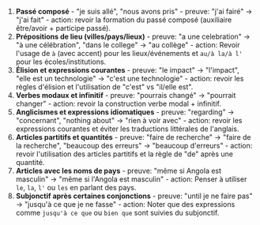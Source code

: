 1. **Passé composé** - "je suis allé", "nous avons pris" - preuve: "j'ai fairé" -> "j'ai fait" - action: revoir la formation du passé composé (auxiliaire être/avoir + participe passé).
2. **Prépositions de lieu (villes/pays/lieux)** - preuve: "a une celebration" -> "à une célébration", "dans le college" -> "au collège" - action: Revoir l'usage de `à` (avec accent) pour les lieux/événements et `au/à la/à l'` pour les écoles/institutions.
3. **Élision et expressions courantes** - preuve: "le impact" -> "l'impact", "elle est un technologie" -> "c'est une technologie" - action: revoir les règles d'élision et l'utilisation de "c'est" vs "il/elle est".
4. **Verbes modaux et infinitif** - preuve: "pourrais changé" -> "pourrait changer" - action: revoir la construction verbe modal + infinitif.
5. **Anglicismes et expressions idiomatiques** - preuve: "regarding" -> "concernant", "nothing about" -> "rien à voir avec" - action: revoir les expressions courantes et éviter les traductions littérales de l'anglais.
6. **Articles partitifs et quantités** - preuve: "faire de recherche" -> "faire de la recherche", "beaucoup des erreurs" -> "beaucoup d'erreurs" - action: revoir l'utilisation des articles partitifs et la règle de "de" après une quantité.
7. **Articles avec les noms de pays** - preuve: "même si Angola est masculin" -> "même si l'Angola est masculin" - action: Penser à utiliser `le`, `la`, `l'` ou `les` en parlant des pays.
8. **Subjonctif après certaines conjonctions** - preuve: "until je ne faire pas" -> "jusqu'à ce que je ne fasse" - action: Noter que des expressions comme `jusqu'à ce que` ou `bien que` sont suivies du subjonctif.